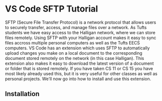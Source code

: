 # VS Code SFTP Tutorial
SFTP  (Secure File Transfer Protocol) is a network protocol that allows users to securely transfer, access, and manage files over a network. As Tufts students we have easy access to the Halligan network, where we can store files remotely. Using SFTP with your Halligan account makes it easy to sync files accross multiple personal computers as well as the Tufts EECS computers. VS Code has an extension which uses SFTP to automatically upload changes you make on a local document to the corresponding document stored remotely on the network (in this case Halligan). This extension also makes it easy to download the latest version of a document or folder that is stored remotely. If you have taken CS 11 or CS 15 you have most likely already used this, but it is very useful for other classes as well as personal projects. We'll now go into how to install and use this extension.

## Installation
